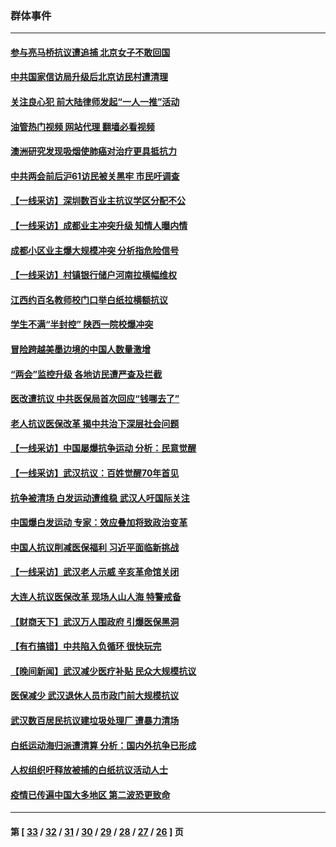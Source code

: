 ### 群体事件
---
#### [参与亮马桥抗议遭追捕 北京女子不敢回国](../../pages/ncid279/n13985420.md?05030845) 
#### [中共国家信访局升级后北京访民村遭清理](../../pages/ncid279/n13984826.md?05030845) 
#### [关注良心犯 前大陆律师发起“一人一推”活动](../../pages/ncid279/n13980524.md?05030845) 
#### [油管热门视频 网站代理 翻墙必看视频](http://138.2.39.72:81/youtube.html?epic-marker?05030845)
#### [澳洲研究发现吸烟使肺癌对治疗更具抵抗力](../../pages/ncid279/n13977762.md?05030845) 
#### [中共两会前后沪61访民被关黑牢 市民吁调查](../../pages/ncid279/n13976054.md?05030845) 
#### [【一线采访】深圳数百业主抗议学区分配不公](../../pages/ncid279/n13976680.md?05030845) 
#### [【一线采访】成都业主冲突升级 知情人曝内情](../../pages/ncid279/n13965289.md?05030845) 
#### [成都小区业主爆大规模冲突 分析指危险信号](../../pages/ncid279/n13964520.md?05030845) 
#### [【一线采访】村镇银行储户河南拉横幅维权](../../pages/ncid279/n13964555.md?05030845) 
#### [江西约百名教师校门口举白纸拉横额抗议](../../pages/ncid279/n13958579.md?05030845) 
#### [学生不满“半封控” 陕西一院校爆冲突](../../pages/ncid279/n13946647.md?05030845) 
#### [冒险跨越美墨边境的中国人数量激增](../../pages/ncid279/n13946742.md?05030845) 
#### [“两会”监控升级 各地访民遭严查及拦截](../../pages/ncid279/n13942702.md?05030845) 
#### [医改遭抗议 中共医保局首次回应“钱哪去了”](../../pages/ncid279/n13938290.md?05030845) 
#### [老人抗议医保改革 揭中共治下深层社会问题](../../pages/ncid279/n13934963.md?05030845) 
#### [【一线采访】中国屡爆抗争运动 分析：民意觉醒](../../pages/ncid279/n13934024.md?05030845) 
#### [【一线采访】武汉抗议：百姓觉醒70年首见](../../pages/ncid279/n13931265.md?05030845) 
#### [抗争被清场 白发运动遭维稳 武汉人吁国际关注](../../pages/ncid279/n13931147.md?05030845) 
#### [中国爆白发运动 专家：效应叠加将致政治变革](../../pages/ncid279/n13931004.md?05030845) 
#### [中国人抗议削减医保福利 习近平面临新挑战](../../pages/ncid279/n13930530.md?05030845) 
#### [【一线采访】武汉老人示威 辛亥革命馆关闭](../../pages/ncid279/n13930368.md?05030845) 
#### [大连人抗议医保改革 现场人山人海 特警戒备](../../pages/ncid279/n13930248.md?05030845) 
#### [【财商天下】武汉万人围政府 引爆医保黑洞](../../pages/ncid279/n13927281.md?05030845) 
#### [【有冇搞错】中共陷入负循环 很快玩完](../../pages/ncid279/n13926140.md?05030845) 
#### [【晚间新闻】武汉减少医疗补贴 民众大规模抗议](../../pages/ncid279/n13925524.md?05030845) 
#### [医保减少 武汉退休人员市政门前大规模抗议](../../pages/ncid279/n13925389.md?05030845) 
#### [武汉数百居民抗议建垃圾处理厂 遭暴力清场](../../pages/ncid279/n13922269.md?05030845) 
#### [白纸运动海归派遭清算 分析：国内外抗争已形成](../../pages/ncid279/n13919416.md?05030845) 
#### [人权组织吁释放被捕的白纸抗议活动人士](../../pages/ncid279/n13917517.md?05030845) 
#### [疫情已传遍中国大多地区 第二波恐更致命](../../pages/ncid279/n13914332.md?05030845) 

---
#### 第 [ [33](./33.md?05030845) / [32](./32.md?05030845) / [31](./31.md?05030845) / [30](./30.md?05030845) / [29](./29.md?05030845) / [28](./28.md?05030845) / [27](./27.md?05030845) / [26](./26.md?05030845) ] 页
